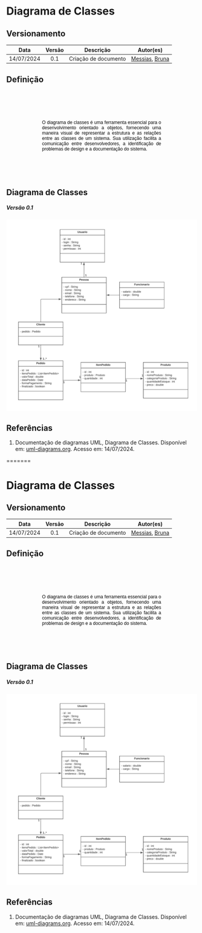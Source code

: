 
# Diagrama de Classes
## Versionamento
| Data | Versão | Descrição | Autor(es) |
|:----:|:------:|:---------:|:---------:|
| 14/07/2024 | 0.1 | Criação de documento | [Messias](https://github.com/messias003), [Bruna](https://github.com/BrunaSoug) |

## Definição

<p style="text-align: justify; font-family: Arial, sans-serif; font-size: 12px; color: #000000; margin: 2.5cm;">O diagrama de classes é uma ferramenta essencial para o desenvolvimento orientado a objetos, fornecendo uma maneira visual de representar a estrutura e as relações entre as classes de um sistema. Sua utilização facilita a comunicação entre desenvolvedores, a identificação de problemas de design e a documentação do sistema.</p>



## Diagrama de Classes

##### *Versão 0.1*
![diagrama_de_Classes](./images/DiagramaDeClasse_PetShop_01.jpeg)

## Referências

1. Documentação de diagramas UML, Diagrama de Classes. Disponível em: [uml-diagrams.org](https://www.uml-diagrams.org/class-diagrams-overview.html). Acesso em: 14/07/2024.
   
=======
# Diagrama de Classes
## Versionamento
| Data | Versão | Descrição | Autor(es) |
|:----:|:------:|:---------:|:---------:|
| 14/07/2024 | 0.1 | Criação de documento | [Messias](https://github.com/messias003), [Bruna](https://github.com/BrunaSoug) |

## Definição

<p style="text-align: justify; font-family: Arial, sans-serif; font-size: 12px; color: #000000; margin: 2.5cm;">O diagrama de classes é uma ferramenta essencial para o desenvolvimento orientado a objetos, fornecendo uma maneira visual de representar a estrutura e as relações entre as classes de um sistema. Sua utilização facilita a comunicação entre desenvolvedores, a identificação de problemas de design e a documentação do sistema.</p>



## Diagrama de Classes

##### *Versão 0.1*
![diagrama_de_Classes](./images/DiagramaDeClasse_PetShop_01.jpeg)

## Referências

1. Documentação de diagramas UML, Diagrama de Classes. Disponível em: [uml-diagrams.org](https://www.uml-diagrams.org/class-diagrams-overview.html). Acesso em: 14/07/2024.

